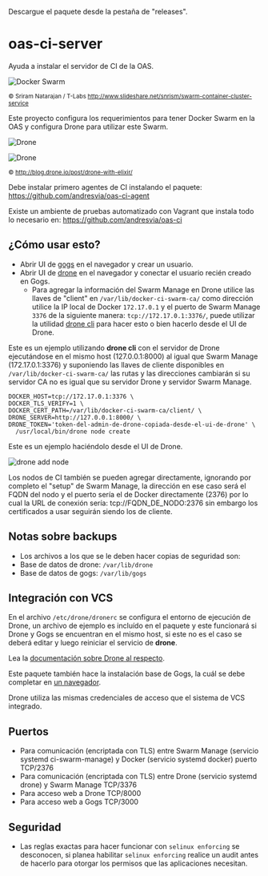 Descargue el paquete desde la pestaña de "releases".

# oas-ci-server

Ayuda a instalar el servidor de CI de la OAS.

![Docker Swarm](http://image.slidesharecdn.com/introtoswarm-containerclusterservice-150329142626-conversion-gate01/95/swarm-a-docker-clustering-system-4-638.jpg)

<sub>&copy; Sriram Natarajan / T-Labs http://www.slideshare.net/snrism/swarm-container-cluster-service</sub>

Este proyecto configura los requerimientos para tener Docker Swarm en la OAS y configura Drone para utilizar este Swarm.

![Drone](http://blog.drone.io/images/drone-with-elixir_build-explained.png)

![Drone](http://blog.drone.io/images/drone-with-elixir_containers.png)

<sub>&copy; http://blog.drone.io/post/drone-with-elixir/</sub>

Debe instalar primero agentes de CI instalando el paquete: https://github.com/andresvia/oas-ci-agent

Existe un ambiente de pruebas automatizado con Vagrant que instala todo lo necesario en: https://github.com/andresvia/oas-ci

## ¿Cómo usar esto?

 - Abrir UI de [gogs](http://gogs-server:3000/) en el navegador y crear un usuario.
 - Abrir UI de [drone](http://drone-server:8000/) en el navegador y conectar el usuario recién creado en Gogs.
   - Para agregar la información del Swarm Manage en Drone utilice las llaves de "client" en `/var/lib/docker-ci-swarm-ca/` como dirección utilice la IP local de Docker `172.17.0.1` y el puerto de Swarm Manage `3376` de la siguiente manera: `tcp://172.17.0.1:3376/`, puede utilizar la utilidad [drone cli](http://readme.drone.io/devs/cli/) para hacer esto o bien hacerlo desde el UI de Drone.

Este es un ejemplo utilizando **drone cli** con el servidor de Drone ejecutándose en el mismo host (127.0.0.1:8000) al igual que Swarm Manage (172.17.0.1:3376) y suponiendo las llaves de cliente disponibles en `/var/lib/docker-ci-swarm-ca/` las rutas y las direcciones cambiarán si su servidor CA no es igual que su servidor Drone y servidor Swarm Manage.

```
DOCKER_HOST=tcp://172.17.0.1:3376 \
DOCKER_TLS_VERIFY=1 \
DOCKER_CERT_PATH=/var/lib/docker-ci-swarm-ca/client/ \
DRONE_SERVER=http://127.0.0.1:8000/ \
DRONE_TOKEN='token-del-admin-de-drone-copiada-desde-el-ui-de-drone' \
  /usr/local/bin/drone node create
```

Este es un ejemplo haciéndolo desde el UI de Drone.

![drone add node](http://i.imgur.com/YGSPbUN.png)

Los nodos de CI también se pueden agregar directamente, ignorando por completo el "setup" de Swarm Manage, la dirección en ese caso será el FQDN del nodo y el puerto sería el de Docker directamente (2376) por lo cual la URL de conexión sería: tcp://FQDN_DE_NODO:2376 sin embargo los certificados a usar seguirán siendo los de cliente.

## Notas sobre backups

 - Los archivos a los que se le deben hacer copias de seguridad son:
  - Base de datos de drone: `/var/lib/drone`
  - Base de datos de gogs: `/var/lib/gogs`

## Integración con VCS

En el archivo `/etc/drone/dronerc` se configura el entorno de ejecución de Drone, un archivo de ejemplo es incluído en el paquete y este funcionará si Drone y Gogs se encuentran en el mismo host, si este no es el caso se deberá editar y luego reiniciar el servicio de **drone**.

Lea la [documentación sobre Drone al respecto](http://readme.drone.io/setup/overview/).

Este paquete también hace la instalación base de Gogs, la cuál se debe completar en [un navegador](http://gogs-server:3000/).

Drone utiliza las mismas credenciales de acceso que el sistema de VCS integrado.

## Puertos

 - Para comunicación (encriptada con TLS) entre Swarm Manage (servicio systemd ci-swarm-manage) y Docker (servicio systemd docker) puerto TCP/2376
 - Para comunicación (encriptada con TLS) entre Drone (servicio systemd drone) y Swarm Manage TCP/3376
 - Para acceso web a Drone TCP/8000
 - Para acceso web a Gogs TCP/3000

## Seguridad

 - Las reglas exactas para hacer funcionar con `selinux enforcing` se desconocen, si planea habilitar `selinux enforcing` realice un audit antes de hacerlo para otorgar los permisos que las aplicaciones necesitan.
